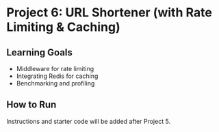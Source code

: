 # Project 6: URL Shortener (with Rate Limiting & Caching)

## Learning Goals
- Middleware for rate limiting
- Integrating Redis for caching
- Benchmarking and profiling

## How to Run
Instructions and starter code will be added after Project 5.
